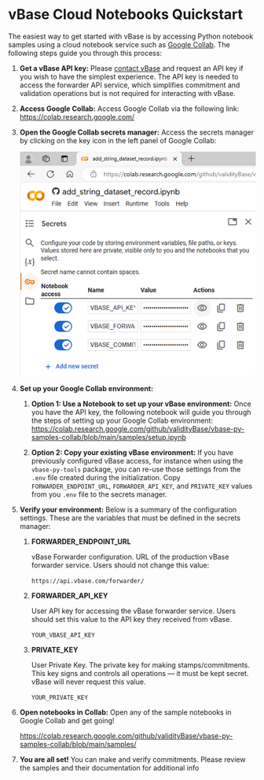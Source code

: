 # vBase Cloud Notebooks Quickstart

The easiest way to get started with vBase is by accessing Python notebook samples using a cloud notebook service such as [Google Collab](https://colab.research.google.com/). The following steps guide you through this process:

1. **Get a vBase API key:**
    Please [contact vBase](https://www.vbase.com/contact/) and request an API key if you wish to have the simplest experience. The API key is needed to access the forwarder API service, which simplifies commitment and validation operations but is not required for interacting with vBase.

1. **Access Google Collab:**
    Access Google Collab via the following link: https://colab.research.google.com/

1. **Open the Google Collab secrets manager:**
    Access the secrets manager by clicking on the key icon in the left panel of Google Collab:

    ![Google Collab secrets](google_collab_secrets.png "Google Collab secrets")

1. **Set up your Google Collab environment:**

   1. **Option 1: Use a Notebook to set up your vBase environment:**
    Once you have the API key, the following notebook will guide you through the steps of setting up your Google Collab environment: https://colab.research.google.com/github/validityBase/vbase-py-samples-collab/blob/main/samples/setup.ipynb

   2. **Option 2: Copy your existing vBase environment:**
    If you have previously configured vBase access, for instance when using the `vbase-py-tools` package, you can re-use those settings from the `.env` file created during the initialization. Copy `FORWARDER_ENDPOINT_URL`, `FORWARDER_API_KEY`, and `PRIVATE_KEY` values from you `.env` file to the secrets manager.

2. **Verify your environment:**
    Below is a summary of the configuration settings.
    These are the variables that must be defined in the secrets manager:

    1. **FORWARDER_ENDPOINT_URL**
   
        vBase Forwarder configuration. 
        URL of the production vBase forwarder service.
        Users should not change this value:

        `https://api.vbase.com/forwarder/`

    2. **FORWARDER_API_KEY**
   
        User API key for accessing the vBase forwarder service.
        Users should set this value to the API key they received from vBase.

        `YOUR_VBASE_API_KEY`

    3. **PRIVATE_KEY**

        User Private Key.
        The private key for making stamps/commitments.
        This key signs and controls all operations &mdash; it must be kept secret.
        vBase will never request this value.

        `YOUR_PRIVATE_KEY`

3. **Open notebooks in Collab:**
    Open any of the sample notebooks in Google Collab and get going!

    https://colab.research.google.com/github/validityBase/vbase-py-samples-collab/blob/main/samples/

4. **You are all set!**
    You can make and verify commitments. Please review the samples and their documentation for additional info
